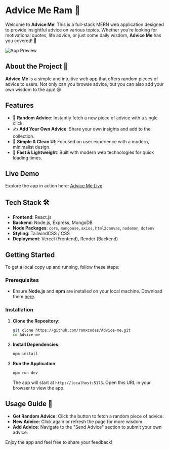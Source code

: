 # Advice Me Ram 💬

Welcome to **Advice Me**! This is a full-stack MERN web application designed to provide insightful advice on various topics. Whether you’re looking for motivational quotes, life advice, or just some daily wisdom, **Advice Me** has you covered! 🌟

![App Preview](https://raw.githubusercontent.com/ramxcodes/Advice-me-ram/refs/heads/main/public/preview.png)

## About the Project 📖

**Advice Me** is a simple and intuitive web app that offers random pieces of advice to users. Not only can you browse advice, but you can also add your own wisdom to the app! 😃

## Features

- 🌈 **Random Advice**: Instantly fetch a new piece of advice with a single click.
- ✍️ **Add Your Own Advice**: Share your own insights and add to the collection.
- 🎨 **Simple & Clean UI**: Focused on user experience with a modern, minimalist design.
- 🚀 **Fast & Lightweight**: Built with modern web technologies for quick loading times.

## Live Demo

Explore the app in action here: [Advice Me Live](https://advice-me-ram.vercel.app/)

## Tech Stack 🛠️

- **Frontend**: React.js
- **Backend**: Node.js, Express, MongoDB
- **Node Packages**: `cors`, `mongoose`, `axios`, `html2canvas`, `nodemon`, `dotenv`
- **Styling**: TailwindCSS / CSS
- **Deployment**: Vercel (Frontend), Render (Backend)

## Getting Started

To get a local copy up and running, follow these steps:

### Prerequisites

- Ensure **Node.js** and **npm** are installed on your local machine. Download them [here](https://nodejs.org/).

### Installation

1. **Clone the Repository**:
   ```bash
   git clone https://github.com/ramxcodes/Advice-me.git
   cd Advice-me
   ```

2. **Install Dependencies**:
   ```bash
   npm install
   ```

3. **Run the Application**:
   ```bash
   npm run dev
   ```
   The app will start at `http://localhost:5173`. Open this URL in your browser to view the app.

## Usage Guide 📌

- **Get Random Advice**: Click the button to fetch a random piece of advice.
- **New Advice**: Click again or refresh the page for more wisdom.
- **Add Advice**: Navigate to the "Send Advice" section to submit your own advice.

Enjoy the app and feel free to share your feedback!
